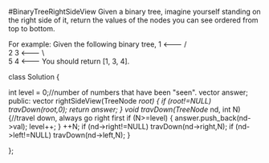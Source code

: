 #BinaryTreeRightSideView
Given a binary tree, imagine yourself standing on the right side of it, 
return the values of the nodes you can see ordered from top to bottom.

For example:
Given the following binary tree,
   1            <---
 /   \
2     3         <---
 \     \
  5     4       <---
You should return [1, 3, 4].


class Solution {

int level = 0;//number of numbers that have been "seen".
    vector<int> answer;
public:
    vector<int> rightSideView(TreeNode *root) {
        if (root!=NULL) travDown(root,0);
        return answer;
    }
    void travDown(TreeNode* nd, int N){//travel down, always go right first
        if (N>=level) {
            answer.push_back(nd->val);
            level++;
        }
        ++N;
        if (nd->right!=NULL) travDown(nd->right,N);
        if (nd->left!=NULL) travDown(nd->left,N);
    }
    
};
